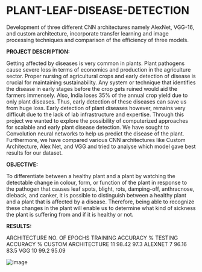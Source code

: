 # PLANT-LEAF-DISEASE-DETECTION
Development of three different CNN architectures namely AlexNet, VGG-16, and custom architecture, incorporate transfer learning and image processing techniques and comparison of the efficiency of three models.


**PROJECT DESCRIPTION:**

Getting affected by diseases is very common in plants. Plant pathogens cause severe loss in terms of economics and production in the agriculture sector. Proper nursing of agricultural crops and early detection of disease is crucial for maintaining sustainability. Any system or technique that identifies the disease in early stages before the crop gets ruined would aid the farmers immensely. Also, India loses 35% of the annual crop yield due to only plant diseases. Thus, early detection of these diseases can save us from huge loss. Early detection of plant diseases however, remains very difficult due to the lack of lab infrastructure and expertise. Through this project we wanted to explore the possibility of computerized approaches for scalable and early plant disease detection. We have sought to Convolution neural networks to help us predict the disease of the plant. Furthermore, we have compared various CNN architectures like Custom Architecture, Alex Net, and VGG and tried to analyse which model gave best results for our dataset.

**OBJECTIVE:**

To differentiate between a healthy plant and a plant by watching the detectable change in colour, form, or function of the plant in response to the pathogen that causes leaf spots, blight, rots, damping-off, anthracnose, dieback, and canker, it is possible to distinguish between a healthy plant and a plant that is affected by a disease. Therefore, being able to recognize these changes in the plant will enable us to determine what kind of sickness the plant is suffering from and if it is healthy or not.


**RESULTS:**

ARCHITECTURE	        NO. OF EPOCHS	      TRAINING ACCURACY %	      TESTING ACCURACY %
CUSTOM ARCHITECTURE	      11	                    98.42	                  97.3
ALEXNET	                   7	                    96.16	                  83.5
VGG	                      10	                    99.2	                  95.09

![image](https://user-images.githubusercontent.com/111851675/186942857-116662e0-d0f7-46bc-9af3-982923a39b78.png)


